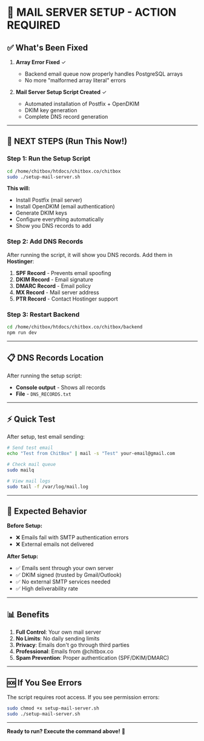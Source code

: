 # 🚀 MAIL SERVER SETUP - ACTION REQUIRED

## ✅ What's Been Fixed

1. **Array Error Fixed** ✓
   - Backend email queue now properly handles PostgreSQL arrays
   - No more "malformed array literal" errors

2. **Mail Server Setup Script Created** ✓
   - Automated installation of Postfix + OpenDKIM
   - DKIM key generation
   - Complete DNS record generation

---

## 🎯 NEXT STEPS (Run This Now!)

### Step 1: Run the Setup Script

```bash
cd /home/chitbox/htdocs/chitbox.co/chitbox
sudo ./setup-mail-server.sh
```

**This will:**
- Install Postfix (mail server)
- Install OpenDKIM (email authentication)
- Generate DKIM keys
- Configure everything automatically
- Show you DNS records to add

### Step 2: Add DNS Records

After running the script, it will show you DNS records. Add them in **Hostinger**:

1. **SPF Record** - Prevents email spoofing
2. **DKIM Record** - Email signature
3. **DMARC Record** - Email policy  
4. **MX Record** - Mail server address
5. **PTR Record** - Contact Hostinger support

### Step 3: Restart Backend

```bash
cd /home/chitbox/htdocs/chitbox.co/chitbox/backend
npm run dev
```

---

## 📋 DNS Records Location

After running the setup script:
- **Console output** - Shows all records
- **File** - `DNS_RECORDS.txt`

---

## ⚡ Quick Test

After setup, test email sending:

```bash
# Send test email
echo "Test from ChitBox" | mail -s "Test" your-email@gmail.com

# Check mail queue
sudo mailq

# View mail logs
sudo tail -f /var/log/mail.log
```

---

## 🎯 Expected Behavior

**Before Setup:**
- ❌ Emails fail with SMTP authentication errors
- ❌ External emails not delivered

**After Setup:**
- ✅ Emails sent through your own server
- ✅ DKIM signed (trusted by Gmail/Outlook)
- ✅ No external SMTP services needed
- ✅ High deliverability rate

---

## 📊 Benefits

1. **Full Control**: Your own mail server
2. **No Limits**: No daily sending limits
3. **Privacy**: Emails don't go through third parties
4. **Professional**: Emails from @chitbox.co
5. **Spam Prevention**: Proper authentication (SPF/DKIM/DMARC)

---

## 🆘 If You See Errors

The script requires root access. If you see permission errors:

```bash
sudo chmod +x setup-mail-server.sh
sudo ./setup-mail-server.sh
```

---

**Ready to run? Execute the command above!** 🚀

